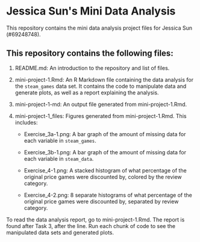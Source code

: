 # Jessica Sun's Mini Data Analysis

This repository contains the mini data analysis project files for Jessica Sun (#69248748).

## This repository contains the following files:

1.  README.md: An introduction to the repository and list of files.

2.  mini-project-1.Rmd: An R Markdown file containing the data analysis for the `steam_games` data set. It contains the code to manipulate data and generate plots, as well as a report explaining the analysis.

3.  mini-project-1-md: An output file generated from mini-project-1.Rmd.

4.  mini-project-1_files: Figures generated from mini-project-1.Rmd. This includes:

    -   Exercise_3a-1.png: A bar graph of the amount of missing data for each variable in `steam_games`.

    -   Exercise_3b-1.png: A bar graph of the amount of missing data for each variable in `steam_data`.

    -   Exercise_4-1.png: A stacked histogram of what percentage of the original price games were discounted by, colored by the review category.

    -   Exercise_4-2.png: 8 separate histograms of what percentage of the original price games were discounted by, separated by review category.

To read the data analysis report, go to mini-project-1.Rmd. The report is found after Task 3, after the <!--- *****START HERE***** ---> line. Run each chunk of code to see the manipulated data sets and generated plots.
